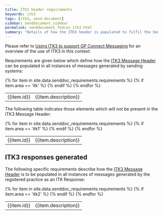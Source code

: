 ```yaml
---
title: ITK3 header requirements
keywords: itk3
tags: [itk3, send-document]
sidebar: senddocument_sidebar
permalink: senddocument_fedcon_itk3.html
summary: "Details of how the ITK3 header is populated to fulfil the Send Consultation Report use case"
---
```


Please refer to [Using ITK3 to support GP Connect Messaging](integration_itk3.html) for an overview of the use of ITK3 in this context.

Requirements are given below which define how the [ITK3 Message Header](https://fhir.nhs.uk/STU3/StructureDefinition/ITK-MessageHeader-2) can be populated in all instances of messages generated by sending systems:

<table class="requirement-box">
  {% for item in site.data.senddoc_requirements.requirements %}
  {% if item.area == 'itk' %}
  <tr>
    <td id="{{item.id}}">{{item.id}}</td>
    <td>{{item.description}}</td>
  </tr>
  {% endif %}
  {% endfor %}
</table>

The following table indicates those elements which will not be present in the ITK3 Message Header:

<table class="requirement-box">
  {% for item in site.data.senddoc_requirements.requirements %}
  {% if item.area == 'itk1' %}
  <tr>
    <td id="{{item.id}}">{{item.id}}</td>
    <td>{{item.description}}</td>
  </tr>
  {% endif %}
  {% endfor %}
</table>


## ITK3 responses generated ##

The following specific requirements describe how the [ITK3 Message Header](https://fhir.nhs.uk/STU3/StructureDefinition/ITK-MessageHeader-2) is to be populated in all instances of messages generated by the registered practice as an ITK Response:


<table class="requirement-box">
  {% for item in site.data.senddoc_requirements.requirements %}
  {% if item.area == 'itk2' %}
  <tr>
    <td id="{{item.id}}">{{item.id}}</td>
    <td>{{item.description}}</td>
  </tr>
  {% endif %}
  {% endfor %}
</table>
